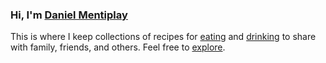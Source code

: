 ### Hi, I'm [Daniel Mentiplay](https://dmentipl.github.io)

This is where I keep collections of recipes for [eating](eat) and [drinking](drink) to share with family, friends, and others. Feel free to [explore](explore).
